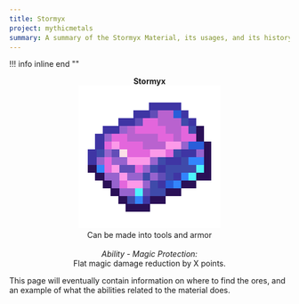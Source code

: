 ```yaml
---
title: Stormyx
project: mythicmetals
summary: A summary of the Stormyx Material, its usages, and its history.
---
```


!!! info inline end ""
    <center>**Stormyx**<br>
    ![Image of a Stormyx Ingot, a mainly pink ingot with a blue accent/border](/assets/mythicmetals/stormyx_ingot.png)<br>
    Can be made into tools and armor<br><br>
    *Ability - Magic Protection:* <br>
    Flat magic damage reduction by X points.<br>
    </center>

This page will eventually contain information on where to find the ores, and an example of what the abilities related to the material does.